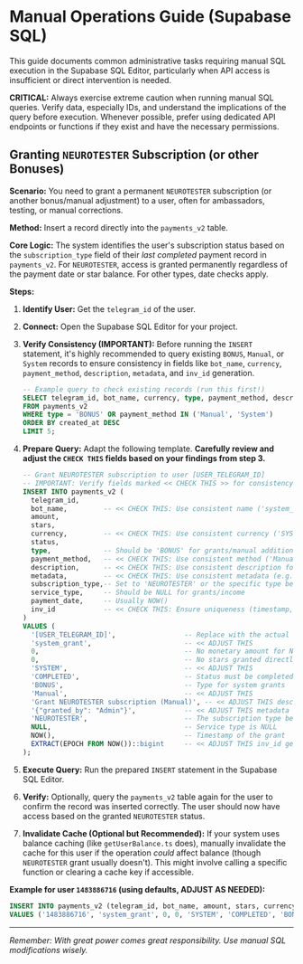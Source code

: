 # Manual Operations Guide (Supabase SQL)

This guide documents common administrative tasks requiring manual SQL execution in the Supabase SQL Editor, particularly when API access is insufficient or direct intervention is needed.

**CRITICAL:** Always exercise extreme caution when running manual SQL queries. Verify data, especially IDs, and understand the implications of the query before execution. Whenever possible, prefer using dedicated API endpoints or functions if they exist and have the necessary permissions.

## Granting `NEUROTESTER` Subscription (or other Bonuses)

**Scenario:** You need to grant a permanent `NEUROTESTER` subscription (or another bonus/manual adjustment) to a user, often for ambassadors, testing, or manual corrections.

**Method:** Insert a record directly into the `payments_v2` table.

**Core Logic:** The system identifies the user's subscription status based on the `subscription_type` field of their _last completed_ payment record in `payments_v2`. For `NEUROTESTER`, access is granted permanently regardless of the payment date or star balance. For other types, date checks apply.

**Steps:**

1.  **Identify User:** Get the `telegram_id` of the user.
2.  **Connect:** Open the Supabase SQL Editor for your project.
3.  **Verify Consistency (IMPORTANT):** Before running the `INSERT` statement, it's highly recommended to query existing `BONUS`, `Manual`, or `System` records to ensure consistency in fields like `bot_name`, `currency`, `payment_method`, `description`, `metadata`, and `inv_id` generation.
    ```sql
    -- Example query to check existing records (run this first!)
    SELECT telegram_id, bot_name, currency, type, payment_method, description, metadata, subscription_type, inv_id
    FROM payments_v2
    WHERE type = 'BONUS' OR payment_method IN ('Manual', 'System')
    ORDER BY created_at DESC
    LIMIT 5;
    ```
4.  **Prepare Query:** Adapt the following template. **Carefully review and adjust the `CHECK THIS` fields based on your findings from step 3.**

    ```sql
    -- Grant NEUROTESTER subscription to user [USER_TELEGRAM_ID]
    -- IMPORTANT: Verify fields marked << CHECK THIS >> for consistency before running!
    INSERT INTO payments_v2 (
      telegram_id,
      bot_name,         -- << CHECK THIS: Use consistent name ('system_grant', 'Manual', etc.)
      amount,
      stars,
      currency,         -- << CHECK THIS: Use consistent currency ('SYSTEM', 'RUB', 'STARS'?)
      status,
      type,             -- Should be 'BONUS' for grants/manual additions
      payment_method,   -- << CHECK THIS: Use consistent method ('Manual', 'System'?)
      description,      -- << CHECK THIS: Use consistent description format (e.g., "Grant NEUROTESTER (Ambassador)")
      metadata,         -- << CHECK THIS: Use consistent metadata (e.g., {"granted_by": "YourName/Admin"})
      subscription_type,-- Set to 'NEUROTESTER' or the specific type being granted (text)
      service_type,     -- Should be NULL for grants/income
      payment_date,     -- Usually NOW()
      inv_id            -- << CHECK THIS: Ensure uniqueness (timestamp, sequence, manual ID?)
    )
    VALUES (
      '[USER_TELEGRAM_ID]',                 -- Replace with the actual telegram_id
      'system_grant',                       -- << ADJUST THIS
      0,                                    -- No monetary amount for NEUROTESTER grant
      0,                                    -- No stars granted directly by this record
      'SYSTEM',                             -- << ADJUST THIS
      'COMPLETED',                          -- Status must be completed
      'BONUS',                              -- Type for system grants
      'Manual',                             -- << ADJUST THIS
      'Grant NEUROTESTER subscription (Manual)', -- << ADJUST THIS description
      '{"granted_by": "Admin"}',            -- << ADJUST THIS metadata
      'NEUROTESTER',                        -- The subscription type being granted
      NULL,                                 -- Service type is NULL
      NOW(),                                -- Timestamp of the grant
      EXTRACT(EPOCH FROM NOW())::bigint     -- << ADJUST THIS inv_id generation (provides basic uniqueness)
    );
    ```

5.  **Execute Query:** Run the prepared `INSERT` statement in the Supabase SQL Editor.
6.  **Verify:** Optionally, query the `payments_v2` table again for the user to confirm the record was inserted correctly. The user should now have access based on the granted `NEUROTESTER` status.
7.  **Invalidate Cache (Optional but Recommended):** If your system uses balance caching (like `getUserBalance.ts` does), manually invalidate the cache for this user if the operation _could_ affect balance (though `NEUROTESTER` grant usually doesn't). This might involve calling a specific function or clearing a cache key if accessible.

**Example for user `1483886716` (using defaults, ADJUST AS NEEDED):**

```sql
INSERT INTO payments_v2 (telegram_id, bot_name, amount, stars, currency, status, type, payment_method, description, metadata, subscription_type, service_type, payment_date, inv_id)
VALUES ('1483886716', 'system_grant', 0, 0, 'SYSTEM', 'COMPLETED', 'BONUS', 'Manual', 'Grant NEUROTESTER subscription (Manual)', '{"granted_by": "Admin"}', 'NEUROTESTER', NULL, NOW(), EXTRACT(EPOCH FROM NOW())::bigint);
```

---

_Remember: With great power comes great responsibility. Use manual SQL modifications wisely._
